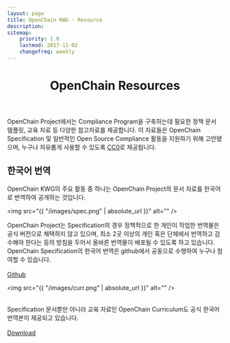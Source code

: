 ```yaml
---
layout: page
title: OpenChain KWG - Resource
description: 
sitemap:
    priority: 1.0
    lastmod: 2017-11-02
    changefreq: weekly
---
```

<header class="major">
    <h1>OpenChain Resources</h1>
</header>
OpenChain Project에서는 Compliance Program을 구축하는데 필요한 정책 문서 템플릿, 교육 자료 등 다양한 참고자료를 제공합니다. 이 자료들은 OpenChain Specification 및 일반적인 Open Source Compliance 활동을 지원하기 위해 고안됐으며, 누구나 자유롭게 사용할 수 있도록 <a href="https://creativecommons.org/share-your-work/public-domain/cc0/">CC0</a>로 제공됩니다.
<a href="https://www.openchainproject.org/resources"><span class="image fit"><img src="{{ "/images/resource-04.png" | absolute_url }}" alt="" /></span></a>


## 한국어 번역
<div class="box">
  <p>
   OpenChain KWG의 주요 활동 중 하나는 OpenChain Project의 문서 자료를 한국어로 번역하여 공개하는 것입니다. 
  </p>
</div>

<span class="image left"><img src="{{ "/images/spec.png" | absolute_url }}" alt="" /></span>

OpenChain Project는 Specification의 경우 정책적으로 한 개인이 작업한 번역물은 공식 버전으로 채택하지 않고 있으며, 최소 2곳 이상의 개인 혹은 단체에서 번역하고 감수해야 한다는 등의 방침을 두어서 올바른 번역물이 배포될 수 있도록 하고 있습니다. OpenChain Specification의 한국어 번역은 github에서 공동으로 수행하여 누구나 참여할 수 있습니다. <br> <br> <a href="https://github.com/OpenChain-Project/Specification/tree/master/Community/kr" class="button default">Github</a>


<span class="image right"><img src="{{ "/images/curr.png" | absolute_url }}" alt="" /></span>

<br>Specification 문서뿐만 아니라 교육 자료인 OpenChain Curriculum도 공식 한국어 번역본이 제공되고 있습니다.<br> <br> <a href="https://github.com/OpenChain-Project/Curriculum-Translation-KR/raw/master/release/1.2/openchain-curriculum-for-1-2-kr.pdf" class="button default">Download</a>


